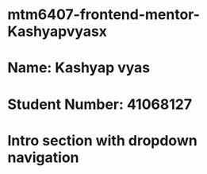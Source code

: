 # mtm6407-frontend-mentor-Kashyapvyasx
# Name: Kashyap vyas
# Student Number: 41068127
# Intro section with dropdown navigation
